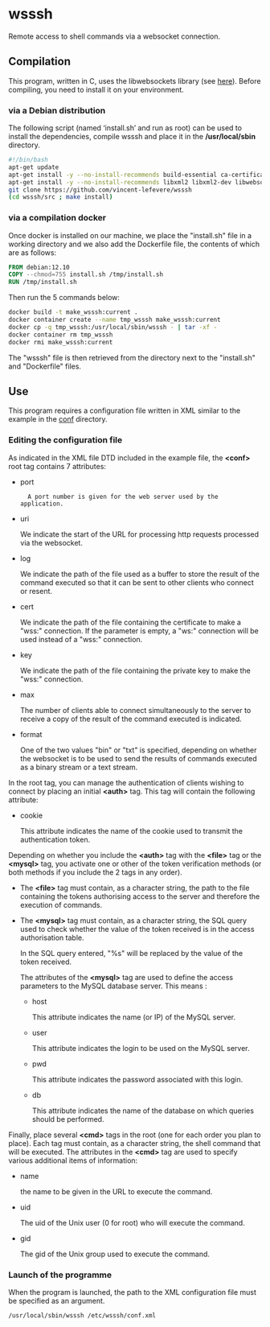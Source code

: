 # wsssh
Remote access to shell commands via a websocket connection.

## Compilation

This program, written in C, uses the libwebsockets library (see [here](https://libwebsockets.org/)).
Before compiling, you need to install it on your environment.

### via a Debian distribution

The following script (named ‘install.sh’ and run as root) can be used to install the dependencies, compile wsssh and place it in the **/usr/local/sbin** directory.

```bash
#!/bin/bash
apt-get update
apt-get install -y --no-install-recommends build-essential ca-certificates git pkg-config
apt-get install -y --no-install-recommends libxml2 libxml2-dev libwebsockets-dev libmariadb-dev
git clone https://github.com/vincent-lefevere/wsssh
(cd wsssh/src ; make install) 
```

### via a compilation docker

Once docker is installed on our machine, we place the "install.sh" file in a working directory and we also add the Dockerfile file, the contents of which are as follows:

```dockerfile
FROM debian:12.10
COPY --chmod=755 install.sh /tmp/install.sh
RUN /tmp/install.sh
```

Then run the 5 commands below:

```bash
docker build -t make_wsssh:current .
docker container create --name tmp_wsssh make_wsssh:current
docker cp -q tmp_wsssh:/usr/local/sbin/wsssh - | tar -xf -
docker container rm tmp_wsssh
docker rmi make_wsssh:current
```

The "wsssh" file is then retrieved from the directory next to the "install.sh" and "Dockerfile" files.

## Use

This program requires a configuration file written in XML similar to the example in the [conf](../../tree/main/conf)  directory.

### Editing the configuration file

As indicated in the XML file DTD included in the example file, the **<conf\>** root tag contains 7 attributes:
- port

    	A port number is given for the web server used by the application.

- uri

	We indicate the start of the URL for processing http requests processed via the websocket.

- log

	We indicate the path of the file used as a buffer to store the result of the command executed so that it can be sent to other clients who connect or resent.

- cert

	We indicate the path of the file containing the certificate to make a "wss:" connection.
	If the parameter is empty, a "ws:" connection will be used instead of a "wss:" connection.

- key

	We indicate the path of the file containing the private key to make the "wss:" connection.

- max

	The number of clients able to connect simultaneously to the server to receive a copy of the result of the command executed is indicated.

- format

	One of the two values "bin" or "txt" is specified, depending on whether the websocket is to be used to send the results of commands executed as a binary stream or a text stream.

In the root tag, you can manage the authentication of clients wishing to connect by placing an initial **<auth\>** tag. This tag will contain the following attribute:

- cookie

    This attribute indicates the name of the cookie used to transmit the authentication token.

Depending on whether you include the **\<auth\>** tag with the **\<file\>** tag or the **\<mysql\>** tag, you activate one or other of the token verification methods (or both methods if you include the 2 tags in any order).

-   The **<file\>** tag must contain, as a character string, the path to the file containing the tokens authorising access to the server and therefore the execution of commands.

-   The **\<mysql\>** tag must contain, as a character string, the SQL query used to check whether the value of the token received is in the access authorisation table.

	In the SQL query entered, "%s" will be replaced by the value of the token received.
	
	The attributes of the **<mysql\>** tag are used to define the access parameters to the MySQL database server. This means :

    -   host
    
        This attribute indicates the name (or IP) of the MySQL server.

    -   user
    
        This attribute indicates the login to be used on the MySQL server.

    -   pwd
    
        This attribute indicates the password associated with this login.
            
    -   db
    
        This attribute indicates the name of the database on which queries should be performed.

Finally, place several **<cmd\>** tags in the root (one for each order you plan to place). Each tag must contain, as a character string, the shell command that will be executed.
The attributes in the **<cmd\>** tag are used to specify various additional items of information:

-   name

    the name to be given in the URL to execute the command.

-   uid

    The uid of the Unix user (0 for root) who will execute the command.

-   gid

    The gid of the Unix group used to execute the command.

### Launch of the programme

When the program is launched, the path to the XML configuration file must be specified as an argument.

```bash
/usr/local/sbin/wsssh /etc/wsssh/conf.xml
```
